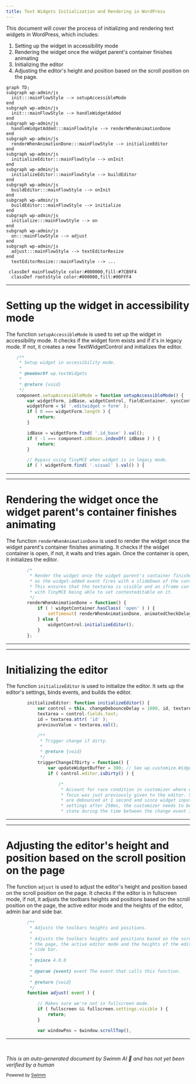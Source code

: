 ```yaml
---
title: Text Widgets Initialization and Rendering in WordPress
---
```

This document will cover the process of initializing and rendering text widgets in WordPress, which includes:

1. Setting up the widget in accessibility mode
2. Rendering the widget once the widget parent's container finishes animating
3. Initializing the editor
4. Adjusting the editor's height and position based on the scroll position on the page.

```mermaid
graph TD;
subgraph wp-admin/js
  init:::mainFlowStyle --> setupAccessibleMode
end
subgraph wp-admin/js
  init:::mainFlowStyle --> handleWidgetAdded
end
subgraph wp-admin/js
  handleWidgetAdded:::mainFlowStyle --> renderWhenAnimationDone
end
subgraph wp-admin/js
  renderWhenAnimationDone:::mainFlowStyle --> initializeEditor
end
subgraph wp-admin/js
  initializeEditor:::mainFlowStyle --> onInit
end
subgraph wp-admin/js
  initializeEditor:::mainFlowStyle --> buildEditor
end
subgraph wp-admin/js
  buildEditor:::mainFlowStyle --> onInit
end
subgraph wp-admin/js
  buildEditor:::mainFlowStyle --> initialize
end
subgraph wp-admin/js
  initialize:::mainFlowStyle --> on
end
subgraph wp-admin/js
  on:::mainFlowStyle --> adjust
end
subgraph wp-admin/js
  adjust:::mainFlowStyle --> textEditorResize
end
  textEditorResize:::mainFlowStyle --> ...

 classDef mainFlowStyle color:#000000,fill:#7CB9F4
  classDef rootsStyle color:#000000,fill:#00FFF4
```

<SwmSnippet path="/wp-admin/js/widgets/text-widgets.js" line="440">

---

# Setting up the widget in accessibility mode

The function `setupAccessibleMode` is used to set up the widget in accessibility mode. It checks if the widget form exists and if it's in legacy mode. If not, it creates a new TextWidgetControl and initializes the editor.

```javascript
	/**
	 * Setup widget in accessibility mode.
	 *
	 * @memberOf wp.textWidgets
	 *
	 * @return {void}
	 */
	component.setupAccessibleMode = function setupAccessibleMode() {
		var widgetForm, idBase, widgetControl, fieldContainer, syncContainer;
		widgetForm = $( '.editwidget > form' );
		if ( 0 === widgetForm.length ) {
			return;
		}

		idBase = widgetForm.find( '.id_base' ).val();
		if ( -1 === component.idBases.indexOf( idBase ) ) {
			return;
		}

		// Bypass using TinyMCE when widget is in legacy mode.
		if ( ! widgetForm.find( '.visual' ).val() ) {
```

---

</SwmSnippet>

<SwmSnippet path="/wp-admin/js/widgets/text-widgets.js" line="424">

---

# Rendering the widget once the widget parent's container finishes animating

The function `renderWhenAnimationDone` is used to render the widget once the widget parent's container finishes animating. It checks if the widget container is open, if not, it waits and tries again. Once the container is open, it initializes the editor.

```javascript
		/*
		 * Render the widget once the widget parent's container finishes animating,
		 * as the widget-added event fires with a slideDown of the container.
		 * This ensures that the textarea is visible and an iframe can be embedded
		 * with TinyMCE being able to set contenteditable on it.
		 */
		renderWhenAnimationDone = function() {
			if ( ! widgetContainer.hasClass( 'open' ) ) {
				setTimeout( renderWhenAnimationDone, animatedCheckDelay );
			} else {
				widgetControl.initializeEditor();
			}
		};
```

---

</SwmSnippet>

<SwmSnippet path="/wp-admin/js/widgets/text-widgets.js" line="173">

---

# Initializing the editor

The function `initializeEditor` is used to initialize the editor. It sets up the editor's settings, binds events, and builds the editor.

```javascript
		initializeEditor: function initializeEditor() {
			var control = this, changeDebounceDelay = 1000, id, textarea, triggerChangeIfDirty, restoreTextMode = false, needsTextareaChangeTrigger = false, previousValue;
			textarea = control.fields.text;
			id = textarea.attr( 'id' );
			previousValue = textarea.val();

			/**
			 * Trigger change if dirty.
			 *
			 * @return {void}
			 */
			triggerChangeIfDirty = function() {
				var updateWidgetBuffer = 300; // See wp.customize.Widgets.WidgetControl._setupUpdateUI() which uses 250ms for updateWidgetDebounced.
				if ( control.editor.isDirty() ) {

					/*
					 * Account for race condition in customizer where user clicks Save & Publish while
					 * focus was just previously given to the editor. Since updates to the editor
					 * are debounced at 1 second and since widget input changes are only synced to
					 * settings after 250ms, the customizer needs to be put into the processing
					 * state during the time between the change event is triggered and updateWidget
```

---

</SwmSnippet>

<SwmSnippet path="/wp-admin/js/editor-expand.js" line="453">

---

# Adjusting the editor's height and position based on the scroll position on the page

The function `adjust` is used to adjust the editor's height and position based on the scroll position on the page. It checks if the editor is in fullscreen mode, if not, it adjusts the toolbars heights and positions based on the scroll position on the page, the active editor mode and the heights of the editor, admin bar and side bar.

```javascript
		/**
		 * Adjusts the toolbars heights and positions.
		 *
		 * Adjusts the toolbars heights and positions based on the scroll position on
		 * the page, the active editor mode and the heights of the editor, admin bar and
		 * side bar.
		 *
		 * @since 4.0.0
		 *
		 * @param {event} event The event that calls this function.
		 *
		 * @return {void}
		 */
		function adjust( event ) {

			// Makes sure we're not in fullscreen mode.
			if ( fullscreen && fullscreen.settings.visible ) {
				return;
			}

			var windowPos = $window.scrollTop(),
```

---

</SwmSnippet>

&nbsp;

*This is an auto-generated document by Swimm AI 🌊 and has not yet been verified by a human*

<SwmMeta version="3.0.0" repo-id="Z2l0aHViJTNBJTNBbXl3ZWJzaXRlZGVtbyUzQSUzQWdpbGFkbmF2b3Q=" repo-name="mywebsitedemo" doc-type="flows"><sup>Powered by [Swimm](/)</sup></SwmMeta>
